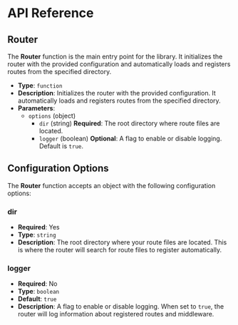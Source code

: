 # API Reference

## Router

The **Router** function is the main entry point for the library. It initializes the router with the provided configuration and automatically loads and registers routes from the specified directory.

- **Type**: `function`
- **Description**: Initializes the router with the provided configuration. It automatically loads and registers routes from the specified directory.
- **Parameters**:
  - `options` (object)
    - `dir` (string) **Required**: The root directory where route files are located.
    - `logger` (boolean) **Optional**: A flag to enable or disable logging. Default is `true`.

## Configuration Options

The **Router** function accepts an object with the following configuration options:

### dir

- **Required**: Yes
- **Type**: `string`
- **Description**: The root directory where your route files are located. This is where the router will search for route files to register automatically.

### logger

- **Required**: No
- **Type**: `boolean`
- **Default**: `true`
- **Description**: A flag to enable or disable logging. When set to `true`, the router will log information about registered routes and middleware.

